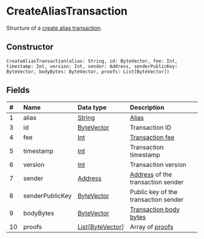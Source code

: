 # CreateAliasTransaction

Structure of a [create alias transaction](/en/blockchain/transaction-type/create-alias-transaction).

## Constructor

``` ride
CreateAliasTransaction(alias: String, id: ByteVector, fee: Int, timestamp: Int, version: Int, sender: Address, senderPublicKey: ByteVector, bodyBytes: ByteVector, proofs: List[ByteVector])
```

## Fields

| # | Name | Data type | Description |
| :--- | :--- | :--- | :--- |
| 1 | alias | [String](/en/ride/data-types/string) | [Alias](/en/blockchain/account/alias) |
| 3 | id | [ByteVector](/en/ride/data-types/byte-vector) | Transaction ID |
| 4 | fee | [Int](/en/ride/data-types/int) | [Transaction fee](/en/blockchain/transaction/transaction-fee) |
| 5 | timestamp | [Int](/en/ride/data-types/int) | Transaction timestamp |
| 6 | version | [Int](/en/ride/data-types/int) | Transaction version |
| 7 | sender | [Address](/en/ride/structures/common-structures/address) | [Address](/en/blockchain/account/address) of the transaction sender |
| 8 | senderPublicKey | [ByteVector](/en/ride/data-types/byte-vector) | Public key of the transaction sender  |
| 9 | bodyBytes | [ByteVector](/en/ride/data-types/byte-vector) | [Transaction body bytes](/en/blockchain/glossary#t) |
| 10 | proofs | [List](/en/ride/data-types/list)[[ByteVector](/en/ride/data-types/byte-vector)] | Array of [proofs](/en/blockchain/transaction/transaction-proof) |

